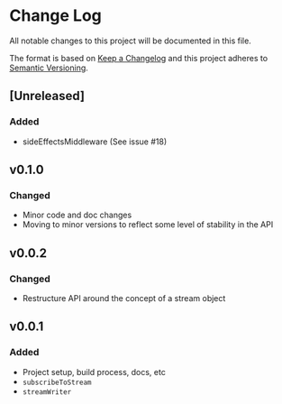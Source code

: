 # Change Log
All notable changes to this project will be documented in this file.

The format is based on [Keep a Changelog](http://keepachangelog.com/)
and this project adheres to [Semantic Versioning](http://semver.org/).

## [Unreleased]
### Added
 - sideEffectsMiddleware (See issue #18)

## v0.1.0
### Changed
 - Minor code and doc changes
 - Moving to minor versions to reflect some level of stability in the API

## v0.0.2
### Changed
- Restructure API around the concept of a stream object

## v0.0.1
### Added
- Project setup, build process, docs, etc
- `subscribeToStream`
- `streamWriter`
